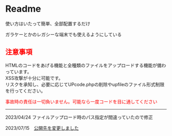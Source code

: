 <h1>Readme</h1>
<p>使い方はいたって簡単、全部配置するだけ</p>
<p>ガラケーとかのレガシーな端末でも使えるようにしている</p>
<h2 style="color:red;">注意事項</h2>
<p>HTMLのコードをあげる機能と全種類のファイルをアップロードする機能が備わっています。<br>XSS攻撃が十分に可能です。<br>リスクを承知し、必要に応じてUPcode.phpの削除やupfileのファイル形式制限を行ってください。</p>
<p style="color:red;">事故時の責任は一切負いません。可能なら一度コードを目に通してください</p>

<hr>
<p>2023/04/24  ファイルアップロード時のパス指定が間違っていたので修正</p>

<p>2023/07/15　<a href="https://github.com/LibertiaTeam/PHP-web-BBS-chattingsystem"><span>公開先を変更しました</span></a></p>
